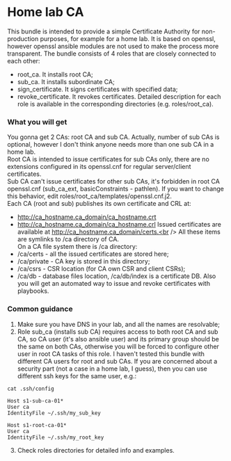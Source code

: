 # Home lab CA
This bundle is intended to provide a simple Certificate Authority for non-production purposes, for example for a home lab. It is based on openssl, however openssl ansible modules are not used to make the process more transparent. The bundle consists of 4 roles that are closely connected to each other:
- root_ca. It installs root CA;
- sub_ca. It installs subordinate CA;
- sign_certificate. It signs certificates with specified data;
- revoke_certificate. It revokes certificates.
Detailed description for each role is available in the corresponding directories (e.g. roles/root_ca).<br />
### What you will get
You gonna get 2 CAs: root CA and sub CA. Actually, number of sub CAs is optional, however I don't think anyone needs more than one sub CA in a home lab.<br />
Root CA is intended to issue certificates for sub CAs only, there are no extensions configured in its openssl.cnf for regular server/client certificates.<br />
Sub CA can't issue certificates for other sub CAs, it's forbidden in root CA openssl.cnf (sub_ca_ext, basicConstraints - pathlen). If you want to change this behavior, edit roles/root_ca/templates/openssl.cnf.j2.<br />
Each CA (root and sub) publishes its own certificate and CRL at:
- http://ca_hostname.ca_domain/ca_hostname.crt
- http://ca_hostname.ca_domain/ca_hostname.crl
Issued certificates are available at http://ca_hostname.ca_domain/certs.<br />
All these items are symlinks to /ca directory of CA.</br>
On a CA file system there is /ca directory:
- /ca/certs - all the issued certificates are stored here;
- /ca/private - CA key is stored in this directory;
- /ca/csrs - CSR location (for CA own CSR and client CSRs);
- /ca/db - database files location, /ca/db/index is a certificate DB.
Also you will get an automated way to issue and revoke certificates with playbooks.
### Common guidance
1. Make sure you have DNS in your lab, and all the names are resolvable;
2. Role sub_ca (installs sub CA) requires access to both root CA and sub CA, so CA user (it's also ansible user) and its primary group should be the same on both CAs, otherwise you will be forced to configure other user in root CA tasks of this role. I haven't tested this bundle with different CA users for root and sub CAs. If you are concerned about a security part (not a case in a home lab, I guess), then you can use different ssh keys for the same user, e.g.:
```
cat .ssh/config 

Host s1-sub-ca-01*
User ca
IdentityFile ~/.ssh/my_sub_key

Host s1-root-ca-01*
User ca
IdentityFile ~/.ssh/my_root_key
```
3. Check roles directories for detailed info and examples.